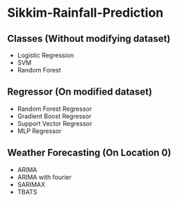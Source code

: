 # Sikkim-Rainfall-Prediction

## Classes (Without modifying dataset)
- Logistic Regression
- SVM
- Random Forest

## Regressor (On modified dataset)
- Random Forest Regressor
- Gradient Boost Regressor
- Support Vector Regressor
- MLP Regressor

## Weather Forecasting (On Location 0)
- ARIMA
- ARIMA with fourier
- SARIMAX
- TBATS
